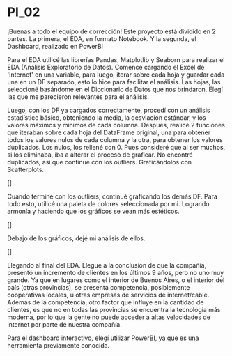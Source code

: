 # PI_02

¡Buenas a todo el equipo de corrección! 
Este proyecto está dividido en 2 partes. La primera, el EDA, en formato Notebook. Y la segunda, el Dashboard, realizado en PowerBI

Para el EDA utilicé las librerías Pandas, Matplotlib y Seaborn para realizar el EDA (Análisis Exploratorio de Datos).
Comencé cargando el Excel de 'Internet' en una variable, para luego, iterar sobre cada hoja y guardar cada una en un DF separado, esto lo hice para facilitar el análisis. Las hojas, las seleccioné basándome en el Diccionario de Datos que nos brindaron. Elegí las que me parecieron relevantes para el análisis. 

Luego, con los DF ya cargados correctamente, procedí con un análisis estadístico básico, obteniendo la media, la desviación estándar, y los valores máximos y mínimos de cada columna. 
Después, realicé 2 funciones que iteraban sobre cada hoja del DataFrame original, una para obtener todos los valores nulos de cada columna y la otra, para obtener los valores duplicados. Los nulos, los rellené con 0. Pues consideré que al ser muchos, si los eliminaba, iba a alterar el proceso de graficar. No encontré duplicados, así que continué con los outliers. Graficándolos con Scatterplots. 

[]

Cuando terminé con los outliers, continué graficando los demás DF. 
Para todo esto, utilicé una paleta de colores seleccionada por mi. Logrando armonía y haciendo que los gráficos se vean más estéticos. 

[] 

Debajo de los gráficos, dejé mi análisis de ellos. 

[]

Llegando al final del EDA. Llegué a la conclusión de que la compañía, presentó un incremento de clientes en los últimos 9 años, pero no uno muy grande. Ya que en lugares como el interior de Buenos Aires, o el interior del país (otras provincias), se presenta competencia, posiblemente cooperativas locales, u otras empresas de servicios de internet/cable. Además de la competencia, otro factor que influye en la cantidad de clientes, es que no en todas las provincias se encuentra la tecnología más moderna, por lo que la gente no puede acceder a altas velocidades de internet por parte de nuestra compañía.

Para el dashboard interactivo, elegí utilizar PowerBI, ya que es una herramienta previamente conocida. 